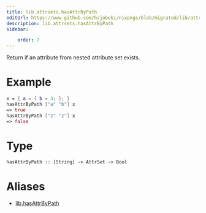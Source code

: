 ```yaml
---
title: lib.attrsets.hasAttrByPath
editUrl: https://www.github.com/hsjobeki/nixpkgs/blob/migrated/lib/attrsets.nix#L71C5
description: lib.attrsets.hasAttrByPath
sidebar:

    order: 7
---
```


Return if an attribute from nested attribute set exists.

# Example

```nix
x = { a = { b = 3; }; }
hasAttrByPath ["a" "b"] x
=> true
hasAttrByPath ["z" "z"] x
=> false
```

# Type

```
hasAttrByPath :: [String] -> AttrSet -> Bool
```


# Aliases

- [lib.hasAttrByPath](/nix-doc-comments/reference/lib/lib-hasattrbypath)


